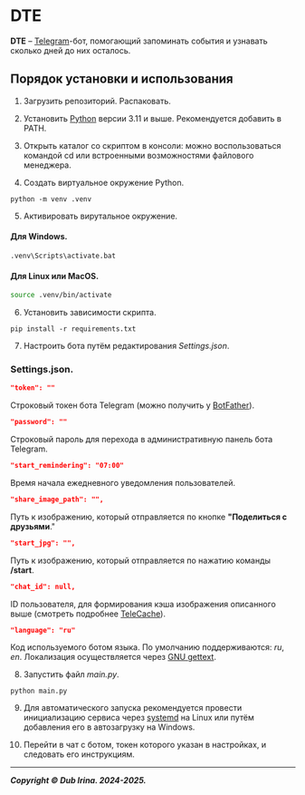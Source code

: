 # DTE
**DTE** – [Telegram](https://telegram.org)-бот, помогающий запоминать события и узнавать сколько дней до них осталось.

## Порядок установки и использования
1. Загрузить репозиторий. Распаковать.

2. Установить [Python](https://www.python.org/downloads/) версии 3.11 и выше. Рекомендуется добавить в PATH.

3. Открыть каталог со скриптом в консоли: можно воспользоваться командой cd или встроенными возможностями файлового менеджера.

4. Создать виртуальное окружение Python.

```
python -m venv .venv
```

5. Активировать вирутальное окружение.

#### Для Windows.
    
```shell
.venv\Scripts\activate.bat
```

#### Для Linux или MacOS.

```bash
source .venv/bin/activate
```

6. Установить зависимости скрипта.

```
pip install -r requirements.txt
```

7. Настроить бота путём редактирования _Settings.json_.

### Settings.json.

```JSON
"token": ""
```

Строковый токен бота Telegram (можно получить у [BotFather](https://t.me/BotFather)).

```JSON
"password": ""
```

Строковый пароль для перехода в административную панель бота Telegram.

```JSON
"start_remindering": "07:00"
```

Время начала ежедневного уведомления пользователей.

```JSON
"share_image_path": "",
```

Путь к изображению, который отправляется по кнопке **"Поделиться с друзьями**."

```JSON
"start_jpg": "",
```

Путь к изображению, который отправляется по нажатию команды **/start**.

```JSON
"chat_id": null, 
```

ID пользователя, для формирования кэша изображения описанного выше (смотреть подробнее [TeleCache](https://github.com/DUB1401/dublib/blob/main/docs/TelebotUtils/Cache.md)).

```JSON
"language": "ru"
```

Код используемого ботом языка. По умолчанию поддерживаются: _ru_, _en_. Локализация осуществляется через [GNU gettext](https://www.gnu.org/software/gettext/manual/gettext.html).

8. Запустить файл _main.py_.

```
python main.py
```

9. Для автоматического запуска рекомендуется провести инициализацию сервиса через [systemd](systemd/README.md) на Linux или путём добавления его в автозагрузку на Windows.

10. Перейти в чат с ботом, токен которого указан в настройках, и следовать его инструкциям.

---
**_Copyright © Dub Irina. 2024-2025._**

